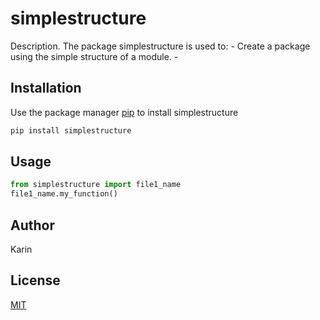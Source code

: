 # simplestructure

Description. 
The package simplestructure is used to:
	- Create a package using the simple structure of a module.
	-

## Installation

Use the package manager [pip](https://pip.pypa.io/en/stable/) to install simplestructure
```bash
pip install simplestructure
```

## Usage

```python
from simplestructure import file1_name
file1_name.my_function()
```

## Author
Karin

## License
[MIT](https://choosealicense.com/licenses/mit/)